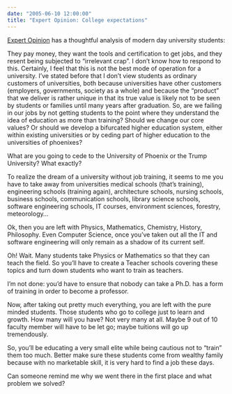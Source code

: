 ```yaml
---
date: "2005-06-10 12:00:00"
title: "Expert Opinion: College expectations"
---
```




[Expert Opinion](https://expert-opinion.blogspot.com/2005/06/college-expectations.html) has a thoughtful analysis of modern day university students:

> 
They pay money, they want the tools and certification to get jobs, and they resent being subjected to &ldquo;irrelevant crap&rdquo;. I don&rsquo;t know how to respond to this. Certainly, I feel that this is not the best mode of operation for a university. I&rsquo;ve stated before that I don&rsquo;t view students as ordinary customers of universities, both because universities have other customers (employers, governments, society as a whole) and because the &ldquo;product&rdquo; that we deliver is rather unique in that its true value is likely not to be seen by students or families until many years after graduation. So, are we failing in our jobs by not getting students to the point where they understand the idea of education as more than training? Should we change our core values? Or should we develop a bifurcated higher education system, either within existing universities or by ceding part of higher education to the universities of phoenixes?


What are you going to cede to the University of Phoenix or the Trump University? What exactly? 

To realize the dream of a university without job training, it seems to me you have to take away from universities medical schools (that&rsquo;s training), engineering schools (training again), architecture schools, nursing schools, business schools, communication schools, library science schools, software engineering schools, IT courses, environment sciences, forestry, meteorology&hellip;

Ok, then you are left with Physics, Mathematics, Chemistry, History, Philosophy. Even Computer Science, once you&rsquo;ve taken out all the IT and software engineering will only remain as a shadow of its current self.

Oh! Wait. Many students take Physics or Mathematics so that they can teach the field. So you&rsquo;ll have to create a Teacher schools covering these topics and turn down students who want to train as teachers.

I&rsquo;m not done: you&rsquo;d have to ensure that nobody can take a Ph.D. has a form of training in order to become a professor.

Now, after taking out pretty much everything, you are left with the pure minded students. Those students who go to college just to learn and growth. How many will you have? Not very many at all. Maybe 9 out of 10 faculty member will have to be let go; maybe tuitions will go up tremendously.

So, you&rsquo;ll be educating a very small elite while being cautious not to &ldquo;train&rdquo; them too much. Better make sure these students come from wealthy family because with no marketable skill, it is very hard to find a job these days.

Can someone remind me why we went there in the first place and what problem we solved?

